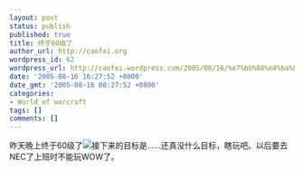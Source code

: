 ```yaml
---
layout: post
status: publish
published: true
title: 终于60级了
author_url: http://caofei.org
wordpress_id: 62
wordpress_url: http://caofei.wordpress.com/2005/08/16/%e7%bb%88%e4%ba%8e60%e7%ba%a7%e4%ba%86
date: '2005-08-16 16:27:52 +0800'
date_gmt: '2005-08-16 08:27:52 +0800'
categories:
- World of warcraft
tags: []
comments: []
---
```

<div id="msgcns!66CD003054696B87!384" class="bvMsg">
<div>昨天晚上终于60级了<img src="/rte/emoticons/smile_shades.gif" />接下来的目标是……还真没什么目标，瞎玩吧。以后要去NEC了上班时不能玩WOW了。</div>
</div>
